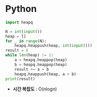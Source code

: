 # Python 
```python
import heapq

N = int(input())
heap = []
for _ in range(N):
    heapq.heappush(heap, int(input()))
result = 0
while len(heap) != 1:
    a = heapq.heappop(heap)
    b = heapq.heappop(heap)
    result += a + b
    heapq.heappush(heap, a + b)
print(result)
```

* **시간 복잡도** : O(nlogn)